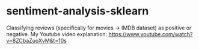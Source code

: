 # sentiment-analysis-sklearn
Classifying reviews (specifically for movies -> IMDB dataset) as positive or negative.
My Youtube video explanation: https://www.youtube.com/watch?v=8ZCbaZuoXvM&t=10s
